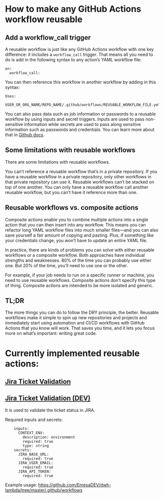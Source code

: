 # How to make any GitHub Actions workflow reusable
## Add a workflow_call trigger
A reusable workflow is just like any GitHub Actions workflow with one key difference: it includes a `workflow_call` trigger.
That means all you need to do is add in the following syntax to any action’s YAML workflow file:
```commandline
on:
  workflow_call:
```
You can then reference this workflow in another workflow by adding in this syntax:
```commandline
Uses:
  USER_OR_ORG_NAME/REPO_NAME/.github/workflows/REUSABLE_WORKFLOW_FILE.yml@TAG_OR_BRANCH
```
You can also pass data such as job information or passwords to a reusable workflow by using inputs and secret triggers. Inputs are used to pass non-sensitive information while secrets are used to pass along sensitive information such as passwords and credentials. You can learn more about that in [Github docs](https://docs.github.com/en/actions/using-workflows/reusing-workflows#using-inputs-and-secrets-in-a-reusable-workflow).

## Some limitations with reusable workflows
There are some limitations with reusable workflows. 

You can’t reference a reusable workflow that’s in a private repository. If you have a reusable workflow in a private repository, only other workflows in that private repository can use it.
Reusable workflows can’t be stacked on top of one another. You can only have a reusable workflow call another reusable workflow, but you can’t have it reference more than one.
## Reusable workflows vs. composite actions
Composite actions enable you to combine multiple actions into a single action that you can then insert into any workflow. This means you can refactor long YAML workflow files into much smaller files—and you can also save yourself a fair amount of copying and pasting. Plus, if something like your credentials change, you won’t have to update an entire YAML file.

In practice, there are kinds of problems you can solve with either reusable workflows or a composite workflow. Both approaches have individual strengths and weaknesses. 80% of the time you can probably use either one. But 20% of the time, you’ll need to use one or the other.

For example, if your job needs to run on a specific runner or machine, you need to use reusable workflows. Composite actions don’t specify this type of thing. Composite actions are intended to be more isolated and generic.

## TL;DR
The more things you can do to follow the DRY principle, the better. Reusable workflows make it simple to spin up new repositories and projects and immediately start using automation and CI/CD workflows with GitHub Actions that you know will work. That saves you time, and it lets you focus more on what’s important: writing great code.

# Currently implemented reusable actions:
## [Jira Ticket Validation](https://github.com/EmesaDEV/actions/blob/master/.github/workflows/jira-validate-reusable.yml) 
## [Jira Ticket Validation (DEV)](https://github.com/EmesaDEV/actions/blob/master/.github/workflows/jira-validate-dev-reusable.yml) 
It is used to validate the ticket status in JIRA.

Required inputs and secrets:
```
    inputs:
      CONTEXT_ENV:
        description: environment
        required: true
        type: string
    secrets:
      JIRA_BASE_URL:
        required: true
      JIRA_USER_EMAIL:
        required: true
      JIRA_API_TOKEN:
        required: true
```
Example usage:
https://github.com/EmesaDEV/dwh-lambda/tree/master/.github/workflows

